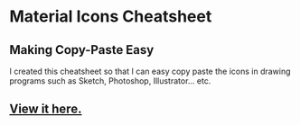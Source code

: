 # Material Icons Cheatsheet
## Making Copy-Paste Easy

I created this cheatsheet so that I can easy copy paste the icons in drawing programs such as Sketch, Photoshop, Illustrator... etc.

## [View it here.](https://shanfan.github.io/material-icons-cheatsheet/)
